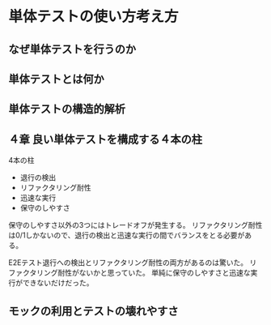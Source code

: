 # 単体テストの使い方考え方

## なぜ単体テストを行うのか
## 単体テストとは何か
## 単体テストの構造的解析

## ４章 良い単体テストを構成する４本の柱

4本の柱

- 退行の検出
- リファクタリング耐性
- 迅速な実行
- 保守のしやすさ

保守のしやすさ以外の3つにはトレードオフが発生する。
リファクタリング耐性は0/1しかないので、退行の検出と迅速な実行の間でバランスをとる必要がある。

E2Eテスト退行への検出とリファクタリング耐性の両方があるのは驚いた。
リファクタリング耐性がないかと思っていた。
単純に保守のしやすさと迅速な実行ができないだけだった。

## モックの利用とテストの壊れやすさ

